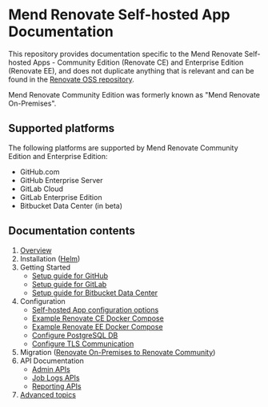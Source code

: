 # Mend Renovate Self-hosted App Documentation

This repository provides documentation specific to the Mend Renovate Self-hosted Apps - Community Edition (Renovate CE) and Enterprise Edition (Renovate EE), and does not duplicate anything that is relevant and can be found in the [Renovate OSS repository](https://github.com/renovatebot/renovate).

Mend Renovate Community Edition was formerly known as "Mend Renovate On-Premises".

## Supported platforms

The following platforms are supported by Mend Renovate Community Edition and Enterprise Edition:
- GitHub.com
- GitHub Enterprise Server
- GitLab Cloud
- GitLab Enterprise Edition
- Bitbucket Data Center (in beta)

## Documentation contents

1. [Overview](./overview.md)
2. Installation ([Helm](./installation-helm.md))
3. Getting Started
   - [Setup guide for GitHub](setup-for-github.md)
   - [Setup guide for GitLab](setup-for-gitlab.md)
   - [Setup guide for Bitbucket Data Center](setup-for-bitbucket-data-center.md)
4. Configuration
   - [Self-hosted App configuration options](configuration-options.md)
   - [Example Renovate CE Docker Compose](../examples/docker-compose/docker-compose-renovate-community.yml)
   - [Example Renovate EE Docker Compose](../examples/docker-compose/docker-compose-renovate-enterprise.yml)
   - [Configure PostgreSQL DB](configure-postgres-db.md)
   - [Configure TLS Communication](./tls.md)
5. Migration ([Renovate On-Premises to Renovate Community](./migrating-to-renovate-ce.md))
6. API Documentation
   - [Admin APIs](./api.md)
   - [Job Logs APIs](./job-logs-apis.md)
   - [Reporting APIs](./reporting-apis.md)
7. [Advanced topics](./advanced.md)
